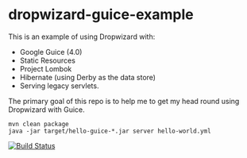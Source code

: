 dropwizard-guice-example
========================

This is an example of using Dropwizard with:

 * Google Guice (4.0)
 * Static Resources 
 * Project Lombok
 * Hibernate (using Derby as the data store)
 * Serving legacy servlets.


The primary goal of this repo is to help me to get my head round using Dropwizard with Guice. 


```
mvn clean package
java -jar target/hello-guice-*.jar server hello-world.yml
```

[![Build Status](https://travis-ci.org/mlk/dropwizard-guice-example.svg?branch=master)](https://travis-ci.org/mlk/dropwizard-guice-example)
